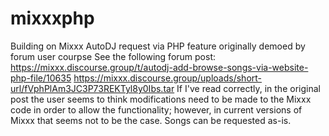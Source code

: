 # mixxxphp
Building on Mixxx AutoDJ request via PHP feature originally demoed by forum user courpse
See the following forum post:
https://mixxx.discourse.group/t/autodj-add-browse-songs-via-website-php-file/10635
https://mixxx.discourse.group/uploads/short-url/fVphPlAm3JC3P73REKTyl8y0Ibs.tar
If I've read correctly, in the original post the user seems to think modifications need to be made to the Mixxx code in order to allow the functionality; however, in current versions of Mixxx that seems not to be the case. Songs can be requested as-is.
